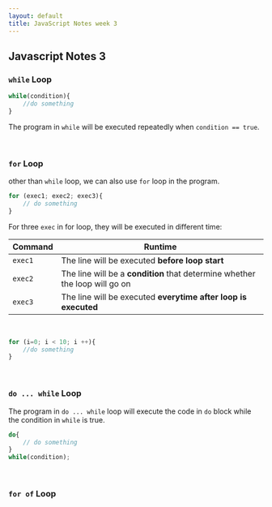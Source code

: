 ```yaml
---
layout: default
title: JavaScript Notes week 3
---
```


## Javascript Notes 3

### `while` Loop
```javascript
while(condition){
    //do something
}
```
The program in `while` will be executed repeatedly when `condition == true`.

<br>

### `for` Loop
other than `while` loop, we can also use `for` loop in the program.
```javascript
for (exec1; exec2; exec3){
    // do something
}
```
For three `exec` in for loop, they will be executed in different time:
<div class="datatable-begin"></div>

Command|Runtime 
-------|---------
`exec1`|The line will be executed **before loop start**
`exec2`|The line will be a **condition** that determine whether the loop will go on
`exec3`|The line will be executed **everytime after loop is executed**

<div class="datatable-end"></div>

<br>

```javascript
for (i=0; i < 10; i ++){
    //do something
} 
```


<br>

### `do ... while` Loop
The program in `do ... while` loop will execute the code in `do` block while the condition in `while` is true.
```javascript
do{
    // do something
}
while(condition);
```

<br>

### `for of` Loop

